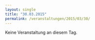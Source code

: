 ```yaml
---
layout: single
title: "30.03.2015"
permalink: /veranstaltungen/2015/03/30/
---
```


Keine Veranstaltung an diesem Tag.
